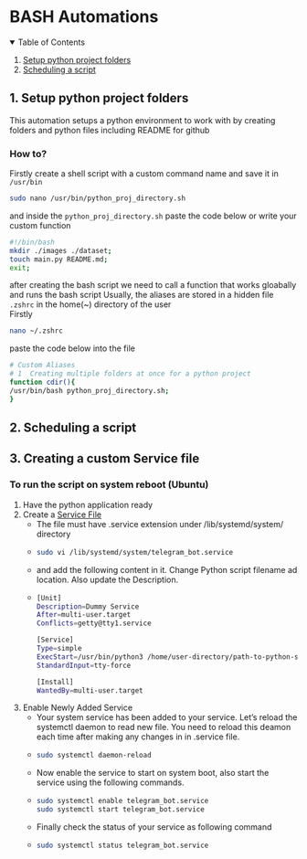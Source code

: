# BASH Automations
<details open="open">
<summary>Table of Contents</summary>
  <ol>
    <li><a href="#1-setup-python-project-folders">Setup python project folders</a></li>
    <li><a href="#2-scheduling-a-script">Scheduling a script</a></li>
  </ol>
  
</details>


## 1. Setup python project folders
This automation setups a python environment to work with by creating folders and python files including README for github 

### How to?
Firstly create a shell script with a custom command name and save it in `/usr/bin`
```bash
sudo nano /usr/bin/python_proj_directory.sh
```
and inside the `python_proj_directory.sh` paste the code below or write your custom function 
```bash
#!/bin/bash
mkdir ./images ./dataset;
touch main.py README.md;
exit;
```
after creating the bash script we need to call a function that works gloabally and runs the bash script 
Usually, the aliases are stored in a hidden file `.zshrc` in the home(~) directory of the user  
Firstly 
```bash
nano ~/.zshrc
```
paste the code below into the file
```bash
# Custom Aliases
# 1  Creating multiple folders at once for a python project
function cdir(){
/usr/bin/bash python_proj_directory.sh;
}
```

## 2. Scheduling a script

## 3. Creating a custom Service file

### To run the script on system reboot (Ubuntu)
1. Have the python application ready
2. Create a [Service File](https://www.digitalocean.com/community/tutorials/understanding-systemd-units-and-unit-files)
    - The file must have .service extension under /lib/systemd/system/ directory
    - ```bash 
      sudo vi /lib/systemd/system/telegram_bot.service
      ```
    - and add the following content in it. Change Python script filename ad location. Also update the Description.
    - ```bash
      [Unit]
      Description=Dummy Service
      After=multi-user.target
      Conflicts=getty@tty1.service

      [Service]
      Type=simple
      ExecStart=/usr/bin/python3 /home/user-directory/path-to-python-script
      StandardInput=tty-force

      [Install]
      WantedBy=multi-user.target
      ```
3. Enable Newly Added Service
    - Your system service has been added to your service. Let’s reload the systemctl daemon to read new file. You need to reload this deamon each time after making any changes         in in .service file.
    - ```bash
      sudo systemctl daemon-reload
      ```
    - Now enable the service to start on system boot, also start the service using the following commands.
    - ```bash
      sudo systemctl enable telegram_bot.service
      sudo systemctl start telegram_bot.service
      ```
    - Finally check the status of your service as following command
    - ```bash
      sudo systemctl status telegram_bot.service
      ```
